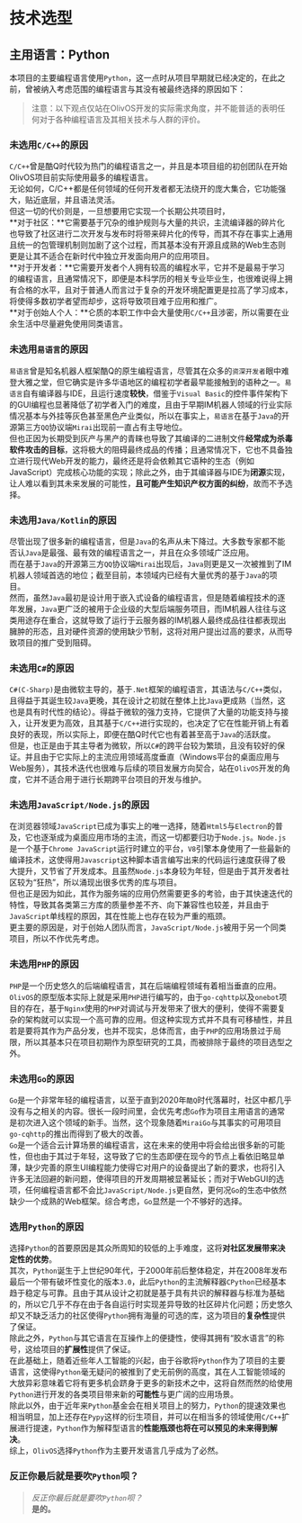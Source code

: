 # 技术选型

## 主用语言：Python
本项目的主要编程语言使用`Python`，这一点时从项目早期就已经决定的，在此之前，曾被纳入考虑范围的编程语言与其没有被最终选择的原因如下：  

> 注意：以下观点仅站在OlivOS开发的实际需求角度，并不能普适的表明任何对于各种编程语言及其相关技术与人群的评价。

### 未选用`C/C++`的原因
`C/C++`曾是酷Q时代较为热门的编程语言之一，并且是本项目组的初创团队在开始OlivOS项目前实际使用最多的编程语言。  
无论如何，C/C++都是任何领域的任何开发者都无法绕开的庞大集合，它功能强大，贴近底层，并且语法灵活。  
但这一切的代价则是，一旦想要用它实现一个长期公共项目时，  
**对于社区：**它需要基于冗杂的维护规则与大量的共识，主流编译器的碎片化也导致了社区进行二次开发与发布时将带来碎片化的传导，而其不存在事实上通用且统一的包管理机制则加剧了这个过程，而其基本没有开源且成熟的Web生态则更是让其不适合在新时代中独立开发面向用户的应用项目。  
**对于开发者：**它需要开发者个人拥有较高的编程水平，它并不是最易于学习的编程语言，且通常情况下，即便是本科学历的相关专业毕业生，也很难说得上拥有合格的水平，且对于普通人而言过于复杂的开发环境配置更是拉高了学习成本，将使得多数初学者望而却步，这将导致项目难于应用和推广。  
**对于创始人个人：**仑质的本职工作中会大量使用`C/C++`且涉密，所以需要在业余生活中尽量避免使用同类语言。  

### 未选用`易语言`的原因
`易语言`曾是知名机器人框架酷Q的原生编程语言，尽管其在众多的`资深开发者`眼中难登大雅之堂，但它确实是许多华语地区的编程初学者最早能接触到的语种之一。`易语言`自有编译器与IDE，且运行速度**较快**，借鉴于`Visual Basic`的控件事件架构下的GUI编程也显著降低了初学者入门的难度，且由于早期IM机器人领域的行业实际情况基本与外挂等灰色甚至黑色产业类似，所以在事实上，`易语言`在基于`Java`的开源第三方`QQ`协议端`Mirai`出现前一直占有主导地位。  
但也正因为长期受到灰产与黑产的青睐也导致了其编译的二进制文件**经常成为杀毒软件攻击的目标**，这将极大的阻碍最终成品的传播；且通常情况下，它也不具备独立进行现代Web开发的能力，最终还是将会依赖其它语种的生态（例如JavaScript）完成核心功能的实现；除此之外，由于其编译器与IDE为**闭源**实现，让人难以看到其未来发展的可能性，**且可能产生知识产权方面的纠纷**，故而不予选择。  

### 未选用`Java/Kotlin`的原因
尽管出现了很多新的编程语言，但是`Java`的名声从未下降过。大多数专家都不能否认`Java`是最强、最有效的编程语言之一，并且在众多领域广泛应用。  
而在基于`Java`的开源第三方`QQ`协议端`Mirai`出现后，`Java`则更是又一次被推到了IM机器人领域首选的地位；截至目前，本领域内已经有大量优秀的基于`Java`的项目。  
然而，虽然`Java`最初是设计用于嵌入式设备的编程语言，但是随着编程技术的逐年发展，`Java`更广泛的被用于企业级的大型后端服务项目，而IM机器人往往与这类用途存在重合，这就导致了运行于云服务器的IM机器人最终成品往往都表现出臃肿的形态，且对硬件资源的使用缺少节制，这将对用户提出过高的要求，从而导致项目的推广受到阻碍。  

### 未选用`C#`的原因
`C#(C-Sharp)`是由微软主导的，基于`.Net`框架的编程语言，其语法与`C/C++`类似，且得益于其诞生较`Java`更晚，其在设计之初就在整体上比`Java`更成熟（当然，这也是具有时代性的结论）。得益于微软的强力支持，它提供了大量的功能支持与接入，让开发更为高效，且其基于`C/C++`进行实现的，也决定了它在性能开销上有着良好的表现，所以实际上，即便在酷Q时代它也有着甚至高于`Java`的活跃度。  
但是，也正是由于其主导者为微软，所以`C#`的跨平台较为繁琐，且没有较好的保证。并且由于它实际上的主流应用领域高度垂直（Windows平台的桌面应用与Web服务），其技术迭代也很难与后续的项目发展方向契合，站在`OlivOS`开发的角度，它并不适合用于进行长期跨平台项目的开发与维护。  

### 未选用`JavaScript/Node.js`的原因
在浏览器领域`JavaScript`已成为事实上的唯一选择，随着`Html5`与`Electron`的普及，它也逐渐成为桌面应用市场的主流，而这一切都要归功于`Node.js`。`Node.js`是一个基于`Chrome JavaScript`运行时建立的平台，`V8`引擎本身使用了一些最新的编译技术，这使得用`Javascript`这种脚本语言编写出来的代码运行速度获得了极大提升，又节省了开发成本。且虽然`Node.js`本身较为年轻，但是由于其开发者社区较为“狂热”，所以涌现出很多优秀的库与项目。  
但也正是因为如此，其作为服务端的应用仍然需要更多的考验，由于其快速迭代的特性，导致其各类第三方库的质量参差不齐、向下兼容性也较差，并且由于`JavaScript`单线程的原因，其在性能上也存在较为严重的瓶颈。  
更主要的原因是，对于创始人团队而言，`JavaScript/Node.js`被用于另一个同类项目，所以不作优先考虑。  

### 未选用`PHP`的原因
`PHP`是一个历史悠久的后端编程语言，其在后端编程领域有着相当垂直的应用。`OlivOS`的原型版本实际上就是采用`PHP`进行编写的，由于`go-cqhttp`以及`onebot`项目的存在，基于`Nginx`使用的`PHP`对调试与开发带来了很大的便利，使得不需要复杂的架构就可以实现一个高可靠的应用。但这种实现方式并不具有可移植性，并且若是要将其作为产品分发，也并不现实，总体而言，由于`PHP`的应用场景过于局限，所以其基本只在项目初期作为原型研究的工具，而被排除于最终的项目选型之外。

### 未选用`Go`的原因
`Go`是一个非常年轻的编程语言，以至于直到2020年`酷Q`时代落幕时，社区中都几乎没有与之相关的内容。很长一段时间里，会优先考虑`Go`作为项目主用语言的通常是初次进入这个领域的新手。当然，这个现象随着`MiraiGo`与其事实的可用项目`go-cqhttp`的推出而得到了极大的改善。  
`Go`是一个适合云计算场景的编程语言，这在未来的使用中将会给出很多新的可能性，但也由于其过于年轻，这导致了它的生态即便在现今的节点上看依旧略显单薄，缺少完善的原生UI编程能力使得它对用户的设备提出了新的要求，也将引入许多无法回避的新问题，使得项目的开发周期被显著延长；而对于WebGUI的选项，任何编程语言都不会比`JavaScript/Node.js`更自然，更何况`Go`的生态中依然缺少一个成熟的Web框架。综合考虑，`Go`显然是一个不够好的选择。  

### 选用`Python`的原因
选择`Python`的首要原因是其众所周知的较低的上手难度，这将**对社区发展带来决定性的优势**。  
其次，`Python`诞生于上世纪90年代，于2000年前后整体稳定，并在2008年发布最后一个带有破坏性变化的版本`3.0`，此后`Python`的主流解释器`CPython`已经基本趋于稳定与可靠。且由于其从设计之初就是基于具有共识的解释器与标准为基础的，所以它几乎不存在由于各自运行时实现差异导致的社区碎片化问题；历史悠久却又不缺乏活力的社区使得`Python`拥有海量的可选的库，这为项目的**复杂性**提供了保证。  
除此之外，`Python`与其它语言在互操作上的便捷性，使得其拥有“胶水语言”的称号，这给项目的**扩展性**提供了保证。  
在此基础上，随着近些年人工智能的兴起，由于谷歌将`Python`作为了项目的主要语言，这使得`Python`毫无疑问的被推到了史无前例的高度，其在人工智能领域的大放异彩意味着它将有更多机会跻身于更多的新技术之中，这将自然而然的给使用`Python`进行开发的各类项目带来新的**可能性**与更广阔的应用场景。  
除此以外，由于近年来`Python`基金会在相关项目上的努力，`Python`的提速效果也相当明显，加上还存在`Pypy`这样的衍生项目，并可以在相当多的领域使用`C/C++`扩展进行提速，`Python`作为解释型语言的**性能瓶颈也将在可以预见的未来得到解决**。  
综上，`OlivOS`选择`Python`作为主要开发语言几乎成为了必然。  

### 反正你最后就是要吹`Python`呗？
> *反正你最后就是要吹`Python`呗？*  
**是的。**
